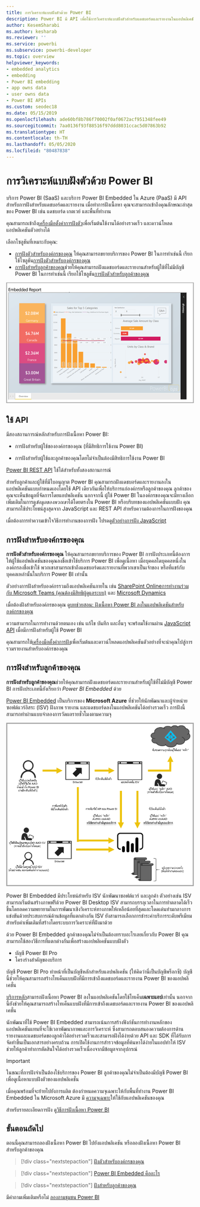```yaml
---
title: การวิเคราะห์แบบฝังตัวด้วย Power BI
description: Power BI มี API เพื่อใช้การวิเคราะห์แบบฝังตัวสำหรับแดชบอร์ดและรายงานในแอปพลิเคชัน เรียนรู้เพิ่มเติมเกี่ยวกับการฝังด้วย Power BI ทั้งในสภาพแวดล้อม PaaS และสภาพแวดล้อม SaaS โดยใช้ซอฟต์แวร์การวิเคราะห์แบบฝังตัว เครื่องมือการวิเคราะห์แบบฝังตัว หรือเครื่องมือข่าวกรองธุรกิจอัจฉริยะแบบฝังตัว
author: KesemSharabi
ms.author: kesharab
ms.reviewer: ''
ms.service: powerbi
ms.subservice: powerbi-developer
ms.topic: overview
helpviewer_keywords:
- embedded analytics
- embedding
- Power BI embedding
- app owns data
- user owns data
- Power BI APIs
ms.custom: seodec18
ms.date: 05/15/2019
ms.openlocfilehash: ade60bf8b786f70002f0af0672acf951348fee49
ms.sourcegitcommit: 7aa0136f93f88516f97ddd8031ccac5d07863b92
ms.translationtype: HT
ms.contentlocale: th-TH
ms.lasthandoff: 05/05/2020
ms.locfileid: "80487838"
---
```

# <a name="embedded-analytics-with-power-bi"></a>การวิเคราะห์แบบฝังตัวด้วย Power BI

บริการ Power BI (SaaS) และบริการ Power BI Embedded ใน Azure (PaaS) มี API สำหรับการฝังสำหรับแดชบอร์ดและรายงาน เมื่อทำการฝังเนื้อหา คุณจะสามารถเข้าถึงคุณลักษณะล่าสุดของ Power BI เช่น แดชบอร์ด เกตเวย์ และพื้นที่ทำงาน

คุณสามารถเข้าถึง[เครื่องมือตั้งค่าการฝังตัว](https://aka.ms/embedsetup)เพื่อเริ่มต้นใช้งานได้อย่างรวดเร็ว และดาวน์โหลดแอปพลิเคชันตัวอย่างได้

เลือกโซลูชันที่เหมาะกับคุณ:

* [การฝังตัวสำหรับองค์กรของคุณ](embedding.md#embedding-for-your-organization) ให้คุณสามารถขยายบริการของ Power BI ในการทำเช่นนี้ เรียกใช้โซลูชัน[การฝังตัวสำหรับองค์กรของคุณ](https://aka.ms/embedsetup/UserOwnsData)
* [การฝังสำหรับลูกค้าของคุณ](embedding.md#embedding-for-your-customers)ช่วยให้คุณสามารถฝังแดชบอร์ดและรายงานสำหรับผู้ใช้ที่ไม่มีบัญชี Power BI ในการทำเช่นนี้ เรียกใช้โซลูชัน[การฝังตัวสำหรับลูกค้าของคุณ](https://aka.ms/embedsetup/AppOwnsData)

![ตัวอย่าง PBIE](media/embedding/what-can-you-do-02.png)

## <a name="use-apis"></a>ใช้ API

มีสองสถานการณ์หลักสำหรับการฝังเนื้อหา Power BI:
- การฝังสำหรับผู้ใช้ขององค์กรของคุณ (ที่มีสิทธิการใช้งาน Power BI) 
 
- การฝังสำหรับผู้ใช้และลูกค้าของคุณโดยไม่จำเป็นต้องมีสิทธิการใช้งาน Power BI 

[Power BI REST API](https://docs.microsoft.com/rest/api/power-bi/) ใช้ได้สำหรับทั้งสองสถานการณ์

สำหรับลูกค้าและผู้ใช้ที่มีใบอนุญาต Power BI คุณสามารถฝังแดชบอร์ดและรายงานลงในแอปพลิเคชันแบบกำหนดเองโดยใช้ API เดียวกันเพื่อให้บริการแก่องค์กรหรือลูกค้าของคุณ ลูกค้าของคุณจะเห็นข้อมูลที่จัดการโดยแอปพลิเคชัน นอกจากนี้ ผู้ใช้ Power BI ในองค์กรของคุณจะมีทางเลือกเพิ่มเติมในการดู*ข้อมูลของพวกเขา*ได้โดยตรงใน Power BI หรือบริบทของแอปพลิเคชันแบบฝัง คุณสามารถใช้ประโยชน์สูงสุดจาก JavaScript และ REST API สำหรับความต้องการในการฝังของคุณ

เมื่อต้องการทำความเข้าใจวิธีการทำงานของการฝัง โปรดดู[ตัวอย่างการฝัง JavaScript](https://microsoft.github.io/PowerBI-JavaScript/demo/)

## <a name="embedding-for-your-organization"></a>การฝังสำหรับองค์กรของคุณ

**การฝังตัวสำหรับองค์กรของคุณ** ให้คุณสามารถขยายบริการของ Power BI การฝังประเภทนี้ต้องการให้ผู้ใช้แอปพลิเคชันของคุณลงชื่อเข้าใช้บริการ Power BI เพื่อดูเนื้อหา เมื่อบุคคลใดบุคคลหนึ่งในองค์กรลงชื่อเข้าใช้ พวกเขาสามารถเข้าถึงแดชบอร์ดและรายงานที่พวกเขาเป็นเจ้าของ หรือที่แชร์กับบุคคลเหล่านั้นในบริการ Power BI เท่านั้น

ตัวอย่างการฝังสำหรับองค์กรรวมถึงแอปพลิเคชันภายใน เช่น [SharePoint Online](https://powerbi.microsoft.com/blog/integrate-power-bi-reports-in-sharepoint-online/)[การทำงานร่วมกับ Microsoft Teams (คุณต้องมีสิทธิผู้ดูแลระบบ)](https://powerbi.microsoft.com/blog/power-bi-teams-up-with-microsoft-teams/) และ [Microsoft Dynamics](https://docs.microsoft.com/dynamics365/customer-engagement/basics/add-edit-power-bi-visualizations-dashboard)

เมื่อต้องฝังสำหรับองค์กรของคุณ ดู[บทช่วยสอน: ฝังเนื้อหา Power BI ลงในแอปพลิเคชันสำหรับองค์กรของคุณ](embed-sample-for-your-organization.md)

ความสามารถในการทำงานด้วยตนเอง เช่น แก้ไข บันทึก และอื่นๆ จะพร้อมใช้งานผ่าน [JavaScript API](https://github.com/Microsoft/PowerBI-JavaScript) เมื่อมีการฝังสำหรับผู้ใช้ Power BI

คุณสามารถใช้[เครื่องมือตั้งค่าการฝัง](https://aka.ms/embedsetup/UserOwnsData)เพื่อเริ่มต้นและดาวน์โหลดแอปพลิเคชันตัวอย่างที่จะนำคุณไปสู่การรวมรายงานสำหรับองค์กรของคุณ

## <a name="embedding-for-your-customers"></a>การฝังสำหรับลูกค้าของคุณ

**การฝังสำหรับลูกค้าของคุณ**ช่วยให้คุณสามารถฝังแดชบอร์ดและรายงานสำหรับผู้ใช้ที่ไม่มีบัญชี Power BI การฝังประเภทนี้ยังเรียกว่า *Power BI Embedded* ด้วย

[Power BI Embedded](azure-pbie-what-is-power-bi-embedded.md) เป็นบริการของ **Microsoft Azure** ที่ช่วยให้นักพัฒนาและผู้จำหน่ายซอฟต์แวร์อิสระ (ISV) ฝังภาพ รายงาน และแดชบอร์ดลงในแอปพลิเคชันได้อย่างรวดเร็ว การฝังนี้สามารถทำผ่านแบบจำลองการวัดผลรายชั่วโมงตามความจุ

![การฝังโฟลว์การฝังสำหรับลูกค้าของคุณ](media/embedding/powerbi-embed-flow.png)

Power BI Embedded มีประโยชน์สำหรับ ISV นักพัฒนาซอฟต์แวร์ และลูกค้า ตัวอย่างเช่น ISV สามารถเริ่มต้นสร้างภาพฟรีด้วย Power BI Desktop ISV สามารถบรรลุเวลาในการทำตลาดได้เร็วขึ้นโดยลดความพยายามในการพัฒนาเชิงวิเคราะห์ทางภาพให้เหลือน้อยที่สุดและโดดเด่นท่ามกลางการแข่งขันด้วยประสบการณ์ด้านข้อมูลที่แตกต่างกัน ISV ยังสามารถเลือกการชำระค่าบริการระดับพรีเมียมสำหรับค่าเพิ่มเติมที่สร้างโดยระบบการวิเคราะห์ที่ฝังมาด้วย

ด้วย Power BI Embedded ลูกค้าของคุณไม่จำเป็นต้องทราบอะไรเลยเกี่ยวกับ Power BI คุณสามารถใช้สองวิธีการที่แตกต่างกันเพื่อสร้างแอปพลิเคชันแบบฝังตัว
- บัญชี Power BI Pro 
- โครงร่างสำคัญของบริการ 

บัญชี Power BI Pro ทำหน้าที่เป็นบัญชีหลักสำหรับแอปพลิเคชัน (ให้คิดว่านี่เป็นบัญชีพร็อกซี) บัญชีนี้ช่วยให้คุณสามารถสร้างโทเค็นแบบฝังที่มีการเข้าถึงแดชบอร์ดและรายงาน Power BI ของแอปพลิเคชั่น

[บริการหลัก](embed-service-principal.md)สามารถฝังเนื้อหา Power BI ลงในแอปพลิเคชันโดยใช้โทเค็น**เฉพาะแอป**เท่านั้น นอกจากนี้ยังช่วยให้คุณสามารถสร้างโทเค็นแบบฝังที่มีการเข้าถึงแดชบอร์ดและรายงาน Power BI ของแอปพลิเคชั่น

นักพัฒนาที่ใช้ Power BI Embedded สามารถเน้นการสร้างฟังก์ชันการทำงานหลักของแอปพลิเคชันแทนที่จะใช้เวลาพัฒนาภาพและการวิเคราะห์ ซึ่งสามารถตอบสนองความต้องการด้านรายงานและแดชบอร์ดของลูกค้าได้อย่างรวดเร็วและสามารถฝังได้ง่ายด้วย API และ SDK ที่ได้รับการจัดทำขึ้นเป็นเอกสารอย่างครบถ้วน การเปิดใช้งานการสำรวจข้อมูลที่ค้นหาได้ง่ายในแอปทำให้ ISV ช่วยให้ลูกค้าทำการตัดสินใจได้อย่างรวดเร็วเนื่องจากมีข้อมูลจากอุปกรณ์

> [!IMPORTANT]
> ในขณะที่การฝังจำเป็นต้องใช้บริการของ Power BI ลูกค้าของคุณไม่จำเป็นต้องมีบัญชี Power BI เพื่อดูเนื้อหาแบบฝังตัวของแอปพลิเคชั่น 

เมื่อคุณพร้อมที่จะย้ายไปยังการผลิต ต้องกำหนดความจุเฉพาะให้กับพื้นที่ทำงาน Power BI Embedded ใน Microsoft Azure มี [ความจุเฉพาะ](azure-pbie-create-capacity.md)ให้ใช้กับแอปพลิเคชันของคุณ

สำหรับรายละเอียดการฝัง ดู[วิธีการฝังเนื้อหา Power BI](embed-sample-for-customers.md)

## <a name="next-steps"></a>ขั้นตอนถัดไป

ตอนนี้คุณสามารถลองฝังเนื้อหา Power BI ไปยังแอปพลิเคชัน หรือลองฝังเนื้อหา Power BI สำหรับลูกค้าของคุณ

> [!div class="nextstepaction"]
> [ฝังตัวสำหรับองค์กรของคุณ](embed-sample-for-your-organization.md)

> [!div class="nextstepaction"]
> [Power BI Embedded คืออะไร](azure-pbie-what-is-power-bi-embedded.md)

> [!div class="nextstepaction"]
>[ฝังสำหรับลูกค้าของคุณ](embed-sample-for-customers.md)

มีคำถามเพิ่มเติมหรือไม่ [ลองถามชุมชน Power BI](https://community.powerbi.com/)
